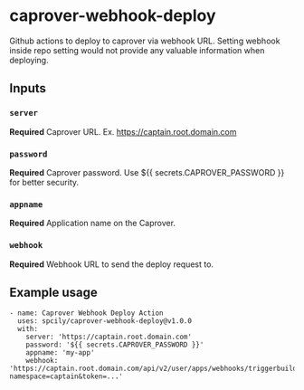 # caprover-webhook-deploy

Github actions to deploy to caprover via webhook URL.
Setting webhook inside repo setting would not provide any valuable information when deploying.

## Inputs

### `server`

**Required** Caprover URL. Ex. https://captain.root.domain.com

### `password`

**Required** Caprover password. Use $\{{ secrets.CAPROVER_PASSWORD }} for better security.

### `appname`

**Required** Application name on the Caprover.

### `webhook`

**Required** Webhook URL to send the deploy request to.

## Example usage

```
- name: Caprover Webhook Deploy Action
  uses: spcily/caprover-webhook-deploy@v1.0.0
  with:
    server: 'https://captain.root.domain.com'
    password: '${{ secrets.CAPROVER_PASSWORD }}'
    appname: 'my-app'
    webhook: 'https://captain.root.domain.com/api/v2/user/apps/webhooks/triggerbuild?namespace=captain&token=...'
```
